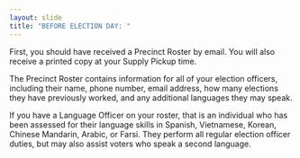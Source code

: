 ```yaml
---
layout: slide
title: "BEFORE ELECTION DAY: "
---
```


First, you should have received a Precinct Roster by email. You will also receive a printed copy at your Supply Pickup time.

The Precinct Roster contains information for all of your election officers, including their name, phone number, email address, how many elections they have previously worked, and any additional languages they may speak.

If you have a Language Officer on your roster, that is an individual who has been assessed for their language skills in Spanish, Vietnamese, Korean, Chinese Mandarin, Arabic, or Farsi. They perform all regular election officer duties, but may also assist voters who speak a second language.